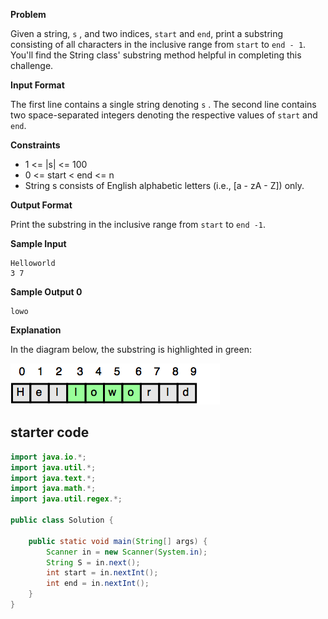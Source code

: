 **Problem**  

Given a string, `s` , and two indices, `start` and `end`, print a substring consisting of all characters in the inclusive range from `start` to `end - 1`. 
You'll find the String class' substring method helpful in completing this challenge.

**Input Format**

The first line contains a single string denoting `s` .
The second line contains two space-separated integers denoting the respective values of `start` and `end`.

**Constraints**

- 1 <= |s| <= 100
- 0 <= start < end <= n
- String s consists of English alphabetic letters (i.e., [a - zA - Z]) only.

**Output Format**

Print the substring in the inclusive range from `start` to `end -1`.

**Sample Input**

```
Helloworld
3 7
```

**Sample Output 0**

```
lowo
```

**Explanation**

In the diagram below, the substring is highlighted in green:

![img.png](img.png)

## starter code
```java
import java.io.*;
import java.util.*;
import java.text.*;
import java.math.*;
import java.util.regex.*;

public class Solution {

    public static void main(String[] args) {
        Scanner in = new Scanner(System.in);
        String S = in.next();
        int start = in.nextInt();
        int end = in.nextInt();
    }
}
```